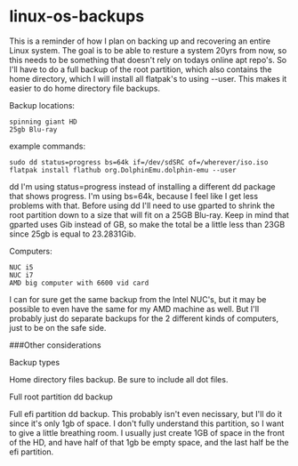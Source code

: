 # linux-os-backups

This is a reminder of how I plan on backing up and recovering an entire Linux system.  The goal is to be able to resture a system 20yrs from now, so this needs to be something that doesn't rely on todays online apt repo's.  So I'll have to do a full backup of the root partition, which also contains the home directory, which I will install all flatpak's to using --user.  This makes it easier to do home directory file backups.

Backup locations:
```
spinning giant HD
25gb Blu-ray
```

example commands:
```
sudo dd status=progress bs=64k if=/dev/sdSRC of=/wherever/iso.iso
flatpak install flathub org.DolphinEmu.dolphin-emu --user
```
dd
I'm using status=progress instead of installing a different dd package that shows progress.  I'm using bs=64k, because I feel like I get less problems with that.  Before using dd I'll need to use gparted to shrink the root partition down to a size that will fit on a 25GB Blu-ray.  Keep in mind that gparted uses Gib instead of GB, so make the total be a little less than 23GB since 25gb is equal to 23.2831Gib.

Computers:
```
NUC i5
NUC i7
AMD big computer with 6600 vid card
```

I can for sure get the same backup from the Intel NUC's, but it may be possible to even have the same for my AMD machine as well.  But I'll probably just do separate backups for the 2 different kinds of computers, just to be on the safe side.

###Other considerations

Backup types

Home directory files backup.  Be sure to include all dot files.

Full root partition dd backup

Full efi partition dd backup.  This probably isn't even necissary, but I'll do it since it's only 1gb of space.
I don't fully understand this partition, so I want to give a little breathing room.  I usually just create 1GB of space in the front of the HD, and have half of that 1gb be empty space, and the last half be the efi partition.





